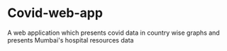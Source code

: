 # Covid-web-app
A web application which presents covid data in country wise graphs and presents Mumbai's hospital resources data
